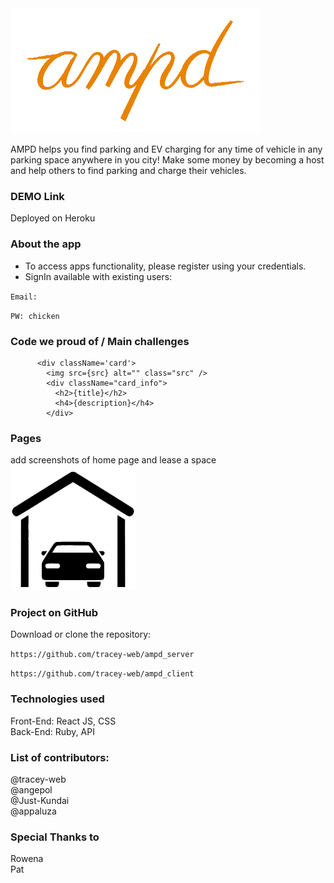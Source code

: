 
<img src="./public/images/ampd-logo.png" width="400" height="200">

 AMPD helps you find parking and EV charging for any time of vehicle in any parking space anywhere in you city!
 Make some money by becoming a host and help others to find parking and charge their vehicles.

### DEMO Link

 Deployed on Heroku

### About the app

- To access apps functionality, please register using your credentials.
- SignIn available with existing users:

`Email:`

`PW: chicken`



### Code we proud of / Main challenges

```
      <div className='card'>
        <img src={src} alt="" class="src" />
        <div className="card_info">
          <h2>{title}</h2>
          <h4>{description}</h4>
        </div>
```



### Pages

add screenshots of home page and lease a space
<img src="./public/images/garage.png" width="200" height="200">


### Project on GitHub
Download or clone the repository:

`https://github.com/tracey-web/ampd_server`

`https://github.com/tracey-web/ampd_client`



### Technologies used
Front-End: React JS, CSS\
Back-End: Ruby, API

### List of contributors:
@tracey-web\
@angepol\
@Just-Kundai\
@appaluza


### Special Thanks to
Rowena\
Pat
